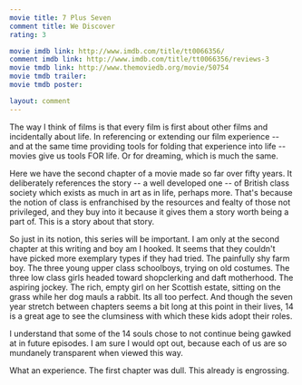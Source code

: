```yaml
---
movie title: 7 Plus Seven
comment title: We Discover
rating: 3

movie imdb link: http://www.imdb.com/title/tt0066356/
comment imdb link: http://www.imdb.com/title/tt0066356/reviews-3
movie tmdb link: http://www.themoviedb.org/movie/50754
movie tmdb trailer: 
movie tmdb poster: 

layout: comment
---
```


The way I think of films is that every film is first about other films and incidentally about life. In referencing or extending our film experience -- and at the same time providing tools for folding that experience into life -- movies give us tools FOR life. Or for dreaming, which is much the same.

Here we have the second chapter of a movie made so far over fifty years. It deliberately references the story -- a well developed one -- of British class society which exists as much in art as in life, perhaps more. That's because the notion of class is enfranchised by the resources and fealty of those not privileged, and they buy into it because it gives them a story worth being a part of. This is a story about that story.

So just in its notion, this series will be important. I am only at the second chapter at this writing and boy am I hooked. It seems that they couldn't have picked more exemplary types if they had tried. The painfully shy farm boy. The three young upper class schoolboys, trying on old costumes. The three low class girls headed toward shopclerking and daft motherhood. The aspiring jockey. The rich, empty girl on her Scottish estate, sitting on the grass while her dog mauls a rabbit. Its all too perfect. And though the seven year stretch between chapters seems a bit long at this point in their lives, 14 is a great age to see the clumsiness with which these kids adopt their roles.

I understand that some of the 14 souls chose to not continue being gawked at in future episodes. I am sure I would opt out, because each of us are so mundanely transparent when viewed this way.

What an experience. The first chapter was dull. This already is engrossing.